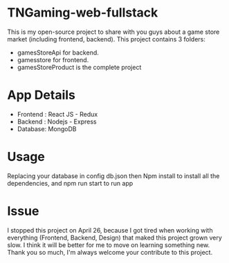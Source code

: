 # TNGaming-web-fullstack

This is my open-source project to share with you guys about a game store market (including frontend, backend).
This project contains 3 folders:

- gamesStoreApi for backend.
- gamesstore for frontend.
- gamesStoreProduct is the complete project

# App Details

- Frontend : React JS - Redux
- Backend : Nodejs - Express
- Database: MongoDB

# Usage

Replacing your database in config db.json then Npm install to install all the dependencies, and npm run start to run app

# Issue

I stopped this project on April 26, because I got tired when working with everything (Frontend, Backend, Design) that maked this project grown very slow. I think it will be better for me to move on learning something new.
Thank you so much, I'm always welcome your contribute to this project.
